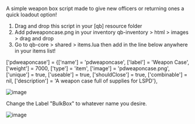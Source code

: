 A simple weapon box script made to give new officers or returning ones a quick loadout option!

1. Drag and drop this script in your [qb] resource folder
2. Add pdweaponcase.png in your inventory qb-inventory > html > images > drag and drop
3. Go to qb-core > shared > items.lua then add in the line below anywhere in your items list!

['pdweaponcase'] 			 	 = {['name'] = 'pdweaponcase', 					['label'] = 'Weapon Case', 				['weight'] = 7000, 		['type'] = 'item', 		['image'] = 'pdweaponcase.png', 		['unique'] = true, 		['useable'] = true, 	['shouldClose'] = true,	   ['combinable'] = nil,   ['description'] = 'A weapon case full of supplies for LSPD'},

![image](https://user-images.githubusercontent.com/120094999/214562768-076267f5-a556-46ac-bc8a-394bdbb20d89.png)






Change the Label "BulkBox" to whatever name you desire.


![image](https://user-images.githubusercontent.com/120094999/214562641-e3732fde-d039-4544-817f-d339ceb42f7f.png)

